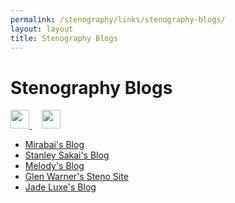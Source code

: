 ```yaml
---
permalink: /stenography/links/stenography-blogs/
layout: layout
title: Stenography Blogs
---
```


<div class="center">

   <h1>Stenography Blogs</h1>
   
   <a href="https://github.com/StevenTammen/steventammen.github.io/edit/master/pages/stenography/links.md" target="_blank">
     <img src="https://steventammen.github.io/assets/images/GitHub.png" height="30" width="30">
   </a> &nbsp; &nbsp;
   
   <a href="http://prose.io/#StevenTammen/steventammen.github.io/edit/master/pages/stenography/links.md" target="_blank">
     <img src="https://steventammen.github.io/assets/images/Prose.png" height="30" width="30">
   </a>
   
</div>

- [Mirabai's Blog](http://blog.stenoknight.com/)
- [Stanley Sakai's Blog](http://stanographer.com/)
- [Melody's Blog](http://www.thesimplebrief.com/)
- [Glen Warner's Steno Site](http://cheapandsleazy.net/)
- [Jade Luxe's Blog](https://jadeluxe.wordpress.com/steno/)
